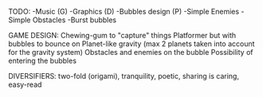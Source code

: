 TODO:
-Music (G)
-Graphics (D)
-Bubbles design (P)
-Simple Enemies 
-Simple Obstacles
-Burst bubbles



GAME DESIGN:
Chewing-gum to "capture" things
Platformer but with bubbles to bounce on
Planet-like gravity (max 2 planets taken into account for the gravity system)
Obstacles and enemies on the bubble
Possibility of entering the bubbles

DIVERSIFIERS:
two-fold (origami), tranquility, poetic, sharing is caring, easy-read
